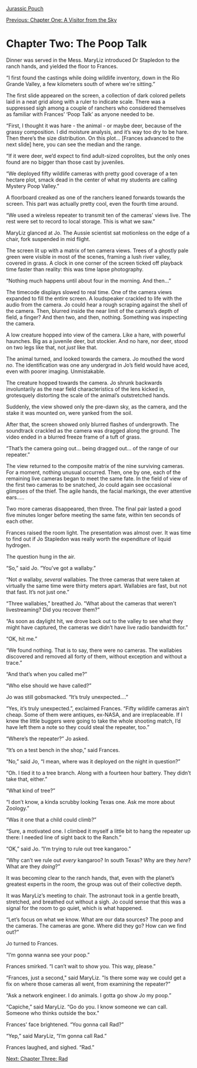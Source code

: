 [Jurassic Pouch](README.md)

[Previous: Chapter One: A Visitor from the Sky](ch01.md)

# Chapter Two: The Poop Talk

Dinner was served in the Mess. MaryLiz introduced Dr Stapledon to the ranch hands, and yielded the floor to Frances.

“I first found the castings while doing wildlife inventory, down in the Rio Grande Valley, a few kilometers south of where we're sitting.”

The first slide appeared on the screen, a collection of dark colored pellets laid in a neat grid along with a ruler to indicate scale. There was a suppressed sigh among a couple of ranchers who considered themselves as familiar with Frances’ ‘Poop Talk’ as anyone needed to be.

“First, I thought it was hare - the animal - or maybe deer, because of the grassy composition. I did moisture analysis, and it’s way too dry to be hare. Then there’s the size distribution. On this plot… [Frances advanced to the next slide] here, you can see the median and the range.

“If it were deer, we’d expect to find adult-sized coprolites, but the only ones found are no bigger than those cast by juveniles.

“We deployed fifty wildlife cameras with pretty good coverage of a ten hectare plot, smack dead in the center of what my students are calling Mystery Poop Valley.”

A floorboard creaked as one of the ranchers leaned forwards towards the screen. This part was actually pretty cool, even the fourth time around.

“We used a wireless repeater to transmit ten of the cameras' views live. The rest were set to record to  local storage. This is what we saw.”

MaryLiz glanced at Jo. The Aussie scientist sat motionless on the edge of a chair, fork suspended in mid flight.

The screen lit up with a matrix of ten camera views. Trees of a ghostly pale green were visible in most of the scenes, framing a lush river valley, covered in grass. A clock in one corner of the screen ticked off playback time faster than reality: this was time lapse photography.

“Nothing much happens until about four in the morning. And then...”

The timecode displays slowed to real time. One of the camera views expanded to fill the entire screen. A loudspeaker crackled to life with the audio from the camera. Jo could hear a rough scraping against the shell of the camera. Then, blurred inside the near limit of the camera’s depth of field, a finger? And then two, and then, nothing. Something was inspecting the camera.

A low creature hopped into view of the camera. Like a hare, with powerful haunches. Big as a juvenile deer, but stockier. And no hare, nor deer, stood on two legs like that, not _just_ like that.

The animal turned, and looked towards the camera. Jo mouthed the word _no_. The identification was one any undergrad in Jo’s field would have aced, even with poorer imaging. Unmistakable.

The creature hopped towards the camera. Jo shrunk backwards involuntarily as the near field characteristics of the lens kicked in, grotesquely distorting the scale of the animal’s outstretched hands.

Suddenly, the view showed only the pre-dawn sky, as the camera, and the stake it was mounted on, were yanked from the soil.

After that, the screen showed only blurred flashes of undergrowth. The soundtrack crackled as the camera was dragged along the ground. The video ended in a blurred freeze frame of a tuft of grass.

“That’s the camera going out… being dragged out… of the range of our repeater.”

The view returned to the composite matrix of the nine surviving cameras. For a moment, nothing unusual occurred. Then, one by one, each of the remaining live cameras began to meet the same fate. In the field of view of the first two cameras to be snatched, Jo could again see occasional glimpses of the thief. The agile hands, the facial markings, the ever attentive ears…..

Two more cameras disappeared, then three. The final pair lasted a good five minutes longer before meeting the same fate, within ten seconds of each other.

Frances raised the room light. The presentation was almost over. It was time to find out if Jo Stapledon was really worth the expenditure of liquid hydrogen.

The question hung in the air.

“So,” said Jo. “You’ve got a wallaby.”

“Not _a_ wallaby, _several_ wallabies. The three cameras that were taken at virtually the same time were thirty meters apart. Wallabies are fast, but not that fast. It’s not just one.”

“Three wallabies,” breathed Jo. "What about the cameras that weren't livestreaming? Did you recover them?"

“As soon as daylight hit, we drove back out to the valley to see what they might have captured, the cameras we didn’t have live radio bandwidth for.”

“OK, hit me.”

“We found nothing. That is to say, there were no cameras. The wallabies discovered and removed all forty of them, without exception and without a trace.”

“And that’s when you called me?”

“Who else should we have called?”

Jo was still gobsmacked. “It’s truly unexpected....”

“Yes, it’s truly unexpected.”, exclaimed Frances. “Fifty wildlife cameras ain’t cheap. Some of them were antiques, ex-NASA, and are irreplaceable. If I knew the little buggers were going to take the whole shooting match, I’d have left them a note so they could steal the repeater, too.”

“Where’s the repeater?” Jo asked.

“It’s on a test bench in the shop,” said Frances.

“No,” said Jo, “I mean, where was it deployed on the night in question?”

“Oh. I tied it to a tree branch. Along with a fourteen hour battery. They didn’t take that, either.”

“What kind of tree?”

“I don’t know, a kinda scrubby looking Texas one. Ask me more about Zoology.”

“Was it one that a child could climb?”

“Sure, a motivated one. I climbed it myself a little bit to hang the repeater up there: I needed line of sight back to the Ranch.”

“OK,” said Jo. “I’m trying to rule out tree kangaroo.”

“Why can’t we rule out _every_ kangaroo? In south Texas? Why are they _here_? What are they _doing_?”

It was becoming clear to the ranch hands, that, even with the planet’s greatest experts in the room, the group was out of their collective depth.

It was MaryLiz’s meeting to chair. The astronaut took in a gentle breath, stretched, and breathed out without a sigh. Jo could sense that this was a signal for the room to go quiet, which is what happened.

“Let’s focus on what we know. What are our data sources? The poop and the cameras. The cameras are gone. Where did they go? How can we find out?”

Jo turned to Frances.

“I’m gonna wanna see your poop.”

Frances smirked. “I can’t wait to show you. This way, please.”

“Frances, just a second," said MaryLiz. "Is there some way we could get a fix on where those cameras all went, from examining the repeater?”

“Ask a network engineer. I do animals. I gotta go show Jo my poop.”

“Capiche,” said MaryLiz. “Go do you. I know someone we can call. Someone who thinks outside the box."

Frances' face brightened. “You gonna call Rad?”

“Yep,” said MaryLiz, “I’m gonna call Rad.”

Frances laughed, and sighed. “Rad.”

[Next: Chapter Three: Rad](ch03.md)
